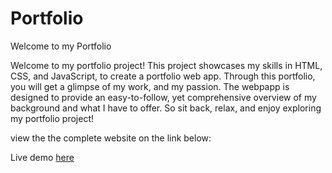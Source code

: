 # Portfolio

Welcome to my Portfolio

Welcome to my portfolio project! This project showcases my skills in HTML, CSS, and JavaScript, to create a portfolio web app. Through this portfolio, you will get a glimpse of my work, and my passion. The webpapp is designed to provide an easy-to-follow, yet comprehensive overview of my background and what I have to offer. So sit back, relax, and enjoy exploring my portfolio project!

view the the complete website on the link below:

Live demo [here](https://maka-chikava-portfolio.netlify.app/#about)
